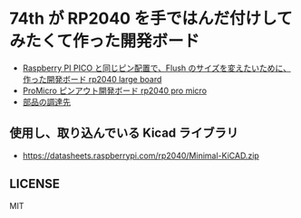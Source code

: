 # 74th が RP2040 を手ではんだ付けしてみたくて作った開発ボード

- [Raspberry PI PICO と同じピン配置で、Flush のサイズを変えたいために、作った開発ボード rp2040 large board](./rp2040-large/)
- [ProMicro ピンアウト開発ボード rp2040 pro micro](./rp2040-promicro/)
- [部品の調達先](./parts/)

## 使用し、取り込んでいる Kicad ライブラリ

- https://datasheets.raspberrypi.com/rp2040/Minimal-KiCAD.zip

## LICENSE

MIT
